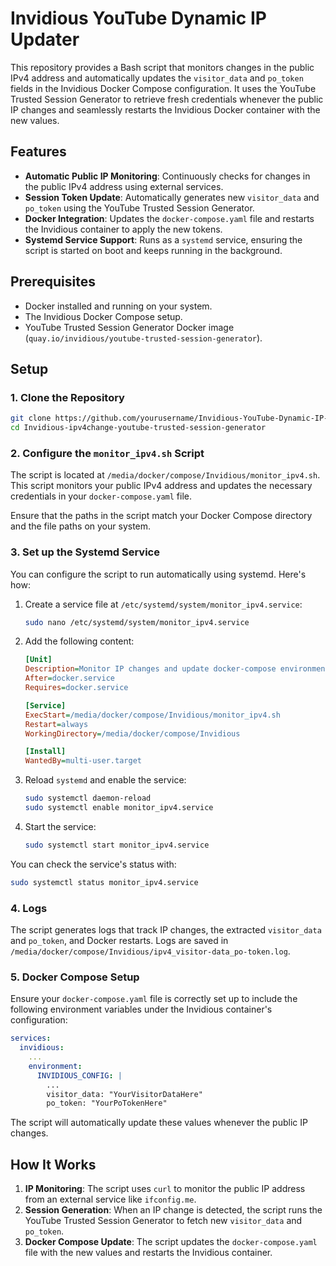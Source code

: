 # Invidious YouTube Dynamic IP Updater

This repository provides a Bash script that monitors changes in the public IPv4 address and automatically updates the `visitor_data` and `po_token` fields in the Invidious Docker Compose configuration. It uses the YouTube Trusted Session Generator to retrieve fresh credentials whenever the public IP changes and seamlessly restarts the Invidious Docker container with the new values.

## Features

- **Automatic Public IP Monitoring**: Continuously checks for changes in the public IPv4 address using external services.
- **Session Token Update**: Automatically generates new `visitor_data` and `po_token` using the YouTube Trusted Session Generator.
- **Docker Integration**: Updates the `docker-compose.yaml` file and restarts the Invidious container to apply the new tokens.
- **Systemd Service Support**: Runs as a `systemd` service, ensuring the script is started on boot and keeps running in the background.

## Prerequisites

- Docker installed and running on your system.
- The Invidious Docker Compose setup.
- YouTube Trusted Session Generator Docker image (`quay.io/invidious/youtube-trusted-session-generator`).

## Setup

### 1. Clone the Repository

```bash
git clone https://github.com/yourusername/Invidious-YouTube-Dynamic-IP-Updater.git
cd Invidious-ipv4change-youtube-trusted-session-generator
```

### 2. Configure the `monitor_ipv4.sh` Script

The script is located at `/media/docker/compose/Invidious/monitor_ipv4.sh`. This script monitors your public IPv4 address and updates the necessary credentials in your `docker-compose.yaml` file.

Ensure that the paths in the script match your Docker Compose directory and the file paths on your system.

### 3. Set up the Systemd Service

You can configure the script to run automatically using systemd. Here's how:

1. Create a service file at `/etc/systemd/system/monitor_ipv4.service`:

    ```bash
    sudo nano /etc/systemd/system/monitor_ipv4.service
    ```

2. Add the following content:

    ```ini
    [Unit]
    Description=Monitor IP changes and update docker-compose environment
    After=docker.service
    Requires=docker.service

    [Service]
    ExecStart=/media/docker/compose/Invidious/monitor_ipv4.sh
    Restart=always
    WorkingDirectory=/media/docker/compose/Invidious

    [Install]
    WantedBy=multi-user.target
    ```

3. Reload `systemd` and enable the service:

    ```bash
    sudo systemctl daemon-reload
    sudo systemctl enable monitor_ipv4.service
    ```

4. Start the service:

    ```bash
    sudo systemctl start monitor_ipv4.service
    ```

You can check the service's status with:

```bash
sudo systemctl status monitor_ipv4.service
```

### 4. Logs

The script generates logs that track IP changes, the extracted `visitor_data` and `po_token`, and Docker restarts. Logs are saved in `/media/docker/compose/Invidious/ipv4_visitor-data_po-token.log`.

### 5. Docker Compose Setup

Ensure your `docker-compose.yaml` file is correctly set up to include the following environment variables under the Invidious container's configuration:

```yaml
services:
  invidious:
    ...
    environment:
      INVIDIOUS_CONFIG: |
        ...
        visitor_data: "YourVisitorDataHere"
        po_token: "YourPoTokenHere"
```

The script will automatically update these values whenever the public IP changes.

## How It Works

1. **IP Monitoring**: The script uses `curl` to monitor the public IP address from an external service like `ifconfig.me`.
2. **Session Generation**: When an IP change is detected, the script runs the YouTube Trusted Session Generator to fetch new `visitor_data` and `po_token`.
3. **Docker Compose Update**: The script updates the `docker-compose.yaml` file with the new values and restarts the Invidious container.
